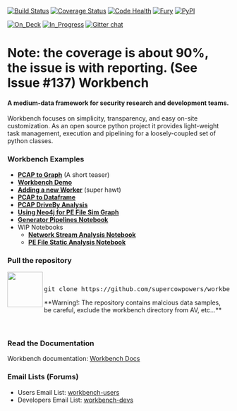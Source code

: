 
[![Build Status](https://travis-ci.org/SuperCowPowers/workbench.svg?branch=master)](https://travis-ci.org/SuperCowPowers/workbench)
[![Coverage Status](https://coveralls.io/repos/SuperCowPowers/workbench/badge.png)](https://coveralls.io/r/SuperCowPowers/workbench)
[![Code Health](https://landscape.io/github/SuperCowPowers/workbench/master/landscape.png)](https://landscape.io/github/SuperCowPowers/workbench/master)
[![Fury](https://badge.fury.io/py/workbench.png)](http://badge.fury.io/py/workbench)
[![PyPI](https://pypip.in/d/workbench/badge.png)](https://pypi.python.org/pypi/workbench)

[![On_Deck](https://badge.waffle.io/supercowpowers/workbench.png?label=on_deck&title=On_Deck)](https://waffle.io/supercowpowers/workbench)
[![In_Progress](https://badge.waffle.io/supercowpowers/workbench.png?label=in_progress&title=In_Progress)](https://waffle.io/supercowpowers/workbench) 
[![Gitter chat](https://badges.gitter.im/SuperCowPowers/workbench.png)](https://gitter.im/SuperCowPowers/workbench)

Note: the coverage is about 90%, the issue is with reporting. (See Issue #137)
Workbench
=========
#### A medium-data framework for security research and development teams.
Workbench focuses on simplicity, transparency, and easy on-site customization. As an open source python project it provides light-weight task management, execution and pipelining for a loosely-coupled set of python classes.

### Workbench Examples
* **<a href="http://nbviewer.ipython.org/url/raw.github.com/SuperCowPowers/workbench/master/workbench/notebooks/PCAP_to_Graph.ipynb">PCAP to Graph</a>** (A short teaser)
* **<a href="http://nbviewer.ipython.org/url/raw.github.com/SuperCowPowers/workbench/master/workbench/notebooks/Workbench_Demo.ipynb">Workbench Demo</a>**
* **<a href="http://nbviewer.ipython.org/url/raw.github.com/SuperCowPowers/workbench/master/workbench/notebooks/Adding_Worker.ipynb">Adding a new Worker</a>** (super hawt)
* **<a href="http://nbviewer.ipython.org/url/raw.github.com/SuperCowPowers/workbench/master/workbench/notebooks/PCAP_to_Dataframe.ipynb">PCAP to Dataframe</a>**
* **<a href="http://nbviewer.ipython.org/url/raw.github.com/SuperCowPowers/workbench/master/workbench/notebooks/PCAP_DriveBy.ipynb">PCAP DriveBy Analysis</a>**
* **<a href="http://nbviewer.ipython.org/url/raw.github.com/SuperCowPowers/workbench/master/workbench/notebooks/PE_SimGraph.ipynb">Using Neo4j for PE File Sim Graph</a>**
* **<a href="http://nbviewer.ipython.org/url/raw.github.com/SuperCowPowers/workbench/master/workbench/notebooks/Generator_Pipelines.ipynb">Generator Pipelines Notebook</a>**
* WIP Notebooks
	* **<a href="http://nbviewer.ipython.org/url/raw.github.com/SuperCowPowers/workbench/master/workbench/notebooks/Network_Stream.ipynb">Network Stream Analysis Notebook</a>**
	* **<a href="http://nbviewer.ipython.org/url/raw.github.com/SuperCowPowers/workbench/master/workbench/notebooks/PE_Static_Analysis.ipynb">PE File Static Analysis Notebook</a>**


### Pull the repository
<img src="http://raw.github.com/supercowpowers/workbench/master/images/warning.jpg" width=80 align="left">
<br>
<pre>
git clone https://github.com/supercowpowers/workbench.git
</pre>
**Warning!: The repository contains malcious data samples, be careful, exclude the workbench directory from AV, etc...**
<br><br><br>

### Read the Documentation
Workbench documentation: [Workbench Docs](http://workbench.readthedocs.org/en/latest/)

### Email Lists (Forums)
- Users Email List: [workbench-users](https://groups.google.com/forum/#!forum/workbench-users)
- Developers Email List: [workbench-devs](https://groups.google.com/forum/#!forum/workbench-devs)
